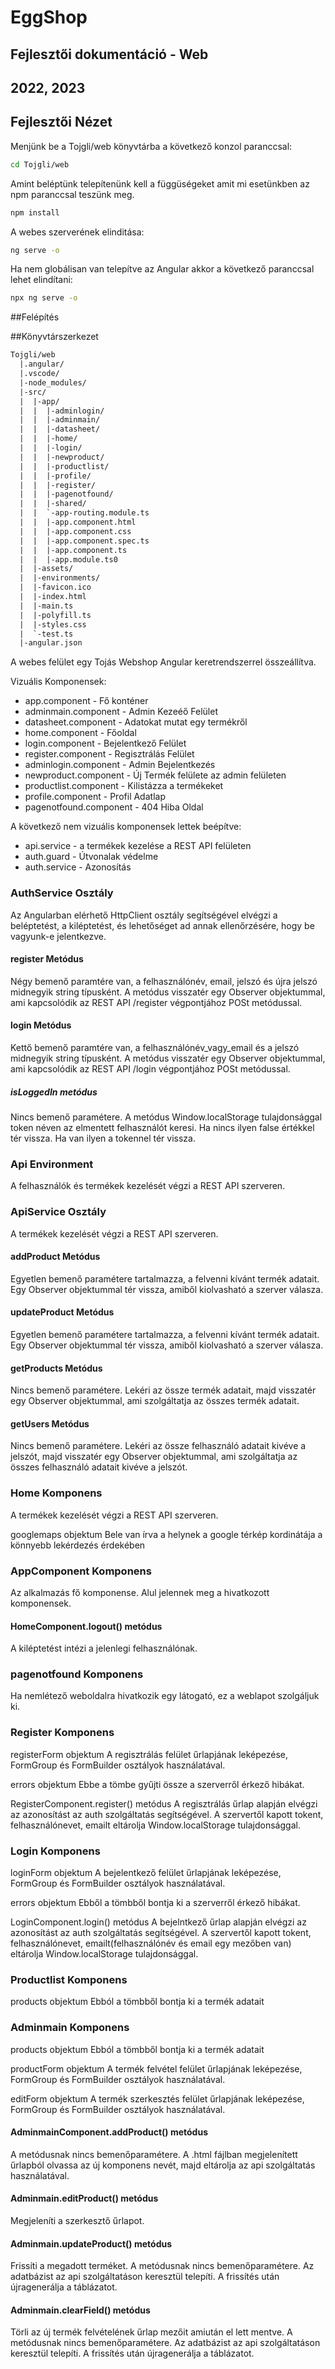 # EggShop

## Fejlesztői dokumentáció - Web

## 2022, 2023

## Fejlesztői Nézet

Menjünk be a Tojgli/web könyvtárba a következő konzol paranccsal:

```bash
cd Tojgli/web
```

Amint beléptünk telepítenünk kell a függüségeket amit mi esetünkben az npm paranccsal teszünk meg.

```bash
npm install
```

A webes szerverének elinditása:

```bash
ng serve -o
```

Ha nem globálisan van telepítve az Angular akkor a következő paranccsal lehet elindítani:
```bash
npx ng serve -o
```

##Felépítés

##Könyvtárszerkezet

```txt
Tojgli/web
  |.angular/
  |.vscode/
  |-node_modules/
  |-src/
  |  |-app/
  |  |  |-adminlogin/
  |  |  |-adminmain/
  |  |  |-datasheet/
  |  |  |-home/
  |  |  |-login/
  |  |  |-newproduct/
  |  |  |-productlist/
  |  |  |-profile/
  |  |  |-register/
  |  |  |-pagenotfound/
  |  |  |-shared/
  |  |  `-app-routing.module.ts
  |  |  |-app.component.html
  |  |  |-app.component.css
  |  |  |-app.component.spec.ts
  |  |  |-app.component.ts
  |  |  |-app.module.ts0
  |  |-assets/
  |  |-environments/
  |  |-favicon.ico
  |  |-index.html
  |  |-main.ts
  |  |-polyfill.ts
  |  |-styles.css
  |  `-test.ts
  |-angular.json

```

A webes felület egy Tojás Webshop Angular keretrendszerrel összeállítva.

Vizuális Komponensek:
* app.component - Fő konténer
* adminmain.component - Admin Kezeéő Felület
* datasheet.component - Adatokat mutat egy termékről
* home.component - Főoldal
* login.component - Bejelentkező Felület
* register.component - Regisztrálás Felület
* adminlogin.component - Admin Bejelentkezés
* newproduct.component - Új Termék felülete az admin felületen
* productlist.component - Kilistázza a termékeket
* profile.component - Profil Adatlap
* pagenotfound.component - 404 Hiba Oldal

A következő nem vizuális komponensek lettek beépítve:

* api.service - a termékek kezelése a REST API felületen
* auth.guard - Útvonalak védelme
* auth.service - Azonosítás

### AuthService Osztály

Az Angularban elérhető HttpClient osztály segítségével elvégzi a beléptetést, a kiléptetést, és lehetőséget ad annak ellenőrzésére, hogy be vagyunk-e jelentkezve.

#### register Metódus

Négy bemenő paramtére van, a felhasználónév, email, jelszó és újra jelszó midnegyik string típusként. A metódus visszatér egy Observer objektummal, ami kapcsolódik az REST API /register végpontjához POSt metódussal.

#### login Metódus

Kettő bemenő paramtére van, a felhasználónév_vagy_email és a jelszó midnegyik string típusként. A metódus visszatér egy Observer objektummal, ami kapcsolódik az REST API /login végpontjához POSt metódussal.

##### isLoggedIn metódus
Nincs bemenő paramétere. A metódus Window.localStorage tulajdonsággal token néven az elmentett felhasználót keresi. Ha nincs ilyen false értékkel tér vissza. Ha van ilyen a tokennel tér vissza.

### Api Environment

A felhasználók és termékek kezelését végzi a REST API szerveren.

### ApiService Osztály

A termékek kezelését végzi a REST API szerveren.

#### addProduct Metódus

Egyetlen bemenő paramétere tartalmazza, a felvenni kívánt termék adatait. Egy Observer objektummal tér vissza, amiből kiolvasható a szerver válasza.

#### updateProduct Metódus

Egyetlen bemenő paramétere tartalmazza, a felvenni kívánt termék adatait. Egy Observer objektummal tér vissza, amiből kiolvasható a szerver válasza.

#### getProducts Metódus

Nincs bemenő paramétere. Lekéri az össze termék adatait, majd visszatér egy Observer objektummal, ami szolgáltatja az összes termék adatait.

#### getUsers Metódus

Nincs bemenő paramétere. Lekéri az össze felhasználó adatait kivéve a jelszót, majd visszatér egy Observer objektummal, ami szolgáltatja az összes felhasználó adatait kivéve a jelszót.

### Home Komponens

A termékek kezelését végzi a REST API szerveren.

googlemaps objektum
Bele van írva a helynek a google térkép kordinátája a könnyebb lekérdezés érdekében

### AppComponent Komponens
Az alkalmazás fő komponense. Alul jelennek meg a hivatkozott komponensek.

#### HomeComponent.logout() metódus
A kiléptetést intézi a jelenlegi felhasználónak.

### pagenotfound Komponens
Ha nemlétező weboldalra hivatkozik egy látogató, ez a weblapot szolgáljuk ki.

### Register Komponens

registerForm objektum
A regisztrálás felület űrlapjának leképezése, FormGroup és FormBuilder osztályok használatával.

errors objektum
Ebbe a tömbe gyűjti össze a szerverről érkező hibákat.

RegisterComponent.register() metódus
A regisztrálás űrlap alapján elvégzi az azonosítást az auth szolgáltatás segítségével. A szervertől kapott tokent, felhasználónevet, emailt eltárolja Window.localStorage tulajdonsággal.

### Login Komponens

loginForm objektum
A bejelentkező felület űrlapjának leképezése, FormGroup és FormBuilder osztályok használatával.

errors objektum
Ebből a tömbből bontja ki a szerverről érkező hibákat.

LoginComponent.login() metódus
A bejelntkező űrlap alapján elvégzi az azonosítást az auth szolgáltatás segítségével. A szervertől kapott tokent, felhasználónevet, emailt(felhasználónév és email egy mezőben van) eltárolja Window.localStorage tulajdonsággal.

### Productlist Komponens

products objektum
Ebból  a tömbből bontja ki a termék adatait

### Adminmain Komponens

products objektum
Ebból  a tömbből bontja ki a termék adatait

productForm objektum
A termék felvétel felület űrlapjának leképezése, FormGroup és FormBuilder osztályok használatával.

editForm objektum
A termék szerkesztés felület űrlapjának leképezése, FormGroup és FormBuilder osztályok használatával.

#### AdminmainComponent.addProduct() metódus
A metódusnak nincs bemenőparamétere. A .html fájlban megjelenített űrlapból olvassa az új komponens nevét, majd eltárolja az api szolgáltatás használatával.

#### Adminmain.editProduct() metódus
Megjeleníti a szerkesztő űrlapot.

#### Adminmain.updateProduct() metódus
Frissíti a megadott terméket. A metódusnak nincs bemenőparamétere. Az adatbázist az api szolgáltatáson keresztül telepíti. A frissítés után újragenerálja a táblázatot.

#### Adminmain.clearField() metódus
Törli az új termék felvételének űrlap mezőit amiután el lett mentve. A metódusnak nincs bemenőparamétere. Az adatbázist az api szolgáltatáson keresztül telepíti. A frissítés után újragenerálja a táblázatot.

